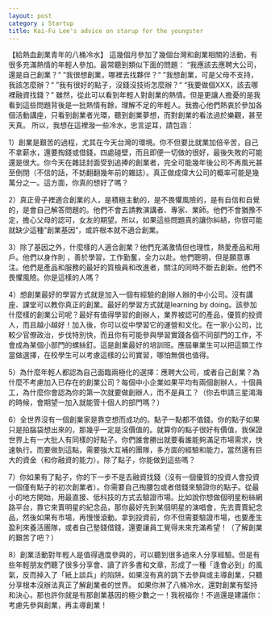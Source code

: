 ```yaml
---
layout: post
category : Startup
title: Kai-Fu Lee's advice on starup for the youngster
---
```


【給熱血創業青年的八桶冷水】
這幾個月參加了幾個台灣和創業相關的活動，有很多充滿熱情的年輕人參加。最常聽到類似下面的問題：
“我應該去應聘大公司，還是自己創業？“
”我很想創業，哪裡去找夥伴？“
”我想創業，可是父母不支持，我該怎麼辦？“
”我有很好的點子，沒錢沒技術怎麼辦？“
“我要做個XXX，該去哪裡融資找錢？”
雖然，從此可以看到年輕人對創業的熱情。但是更讓人擔憂的是我看到這些問題背後是一批熱情有餘，理解不足的年輕人。我擔心他們熱衷於參加各個活動講座，只看到創業者光環，聽到創業夢想，而對創業的看法過於樂觀，甚至天真。
所以，我想在這裡潑一些冷水，忠言逆耳，請包涵：
<!--break-->

1）創業是艱苦的過程，尤其在今天台灣的環境。你不但要比就業加倍辛苦，自己不拿薪水，還要掏錢或借錢，四處碰壁，而且即便一切做的很好，最後失敗的可能還是很大。你今天在雜誌封面受到追捧的創業者，完全可能幾年後公司不再風光甚至倒閉（不信的話，不妨翻翻幾年前的雜誌）。真正做成偉大公司的概率可能是幾萬分之一。這方面，你真的想好了嗎？
<!--break-->

2）真正骨子裡適合創業的人，是積極主動的，是不畏懼風險的，是有自信和自覺的，是會自己解答問題的。他們不會去請教演講者、專家、業師。他們不會猶豫不定，擔心父母的認可，女友的期望。所以，如果這些問題真的讓你糾結，你很可能就缺少這種”創業基因“，或許根本就不適合創業。
<!--break-->

3）除了基因之外，什麼樣的人適合創業？他們充滿激情但也理性，熱愛產品和用戶。他們以身作則 ，善於學習，工作勤奮，全力以赴。他們聰明，但是願意專注。他們是產品和服務的最好的質檢員和改進者，關注的同時不斷去創新。他們不畏懼風險。你是這樣的人嗎？
<!--break-->

4）想創業最好的學習方式就是加入一個有經驗的創辦人辦的中小公司。沒有講座、課堂可以教你真正的創業。最好的學習方式就是learning by doing。該參加什麼樣的創業公司呢？最好有值得學習的創辦人，業界被認可的產品，優質的投資人，而且越小越好！加入後，你可以從中學習它的運營和文化。在一家小公司，比較少官僚政治，步伐特別快，而且你有可能參與學習實踐各個不同部門的工作，不會成為某個小部門的螺絲釘。這是創業最好的培訓班。應屆畢業生可以把這類工作當做選擇，在校學生可以考慮這樣的公司實習，哪怕無償也值得。
<!--break-->

5）為什麼年輕人都認為自己面臨兩極化的選擇：應聘大公司，或者自己創業？為什麼不考慮加入已存在的創業公司？每個中小企業如果平均有兩個創辦人，十個員工，為什麼你會認為你的第一次就要做創辦人，而不是員工？（你去申請三星鴻海的時候，會期望一加入就能管十個人的部門嗎？）
<!--break-->

6）全世界沒有一個創業家是靠空想而成功的。點子一點都不值錢。你的點子如果只是拍腦袋想出來的，那幾乎一定是沒價值的。就算你的點子很好有價值，我保證世界上有一大批人有同樣的好點子。你們誰會勝出就要看誰能夠滿足市場需求，快速執行。而要做到這點，需要強大互補的團隊，多方面的經驗和能力，當然還有巨大的資金（和你融資的能力）。除了點子，你能做到這些嗎？
<!--break-->

7）你如果有了點子，你的下一步不是去融資找錢（沒有一個優質的投資人會投資一個僅有點子的初次創業者）。你需要自己掏腰包或者借錢來驗證你的點子。從最小的地方開始，用最直接、低科技的方式去驗證市場。比如說你想做個明星粉絲網路平台，靠它來賣明星的紀念品，那你最好先到某個明星的演唱會，先去賣賣紀念品，然後如果有市場，再慢慢滾動。拿到投資前，你不但需要驗證市場，也要產生盈利來養活團隊，或者自己墊錢借錢，還要讓員工覺得未來充滿希望！（了解創業的艱苦了吧？）
<!--break-->

8）創業活動對年輕人是值得適度參與的，可以聽到很多過來人分享經驗。但是有些年輕朋友們聽了很多分享會、讀了許多書和文章，形成了一種「逢會必到」的風氣，反而掉入了「紙上談兵」的陷阱。如果沒有真的跳下去參與或主導創業，只聽分享根本沒辦法真正了解創業者的世界。
如果你淋了八桶冷水，還對創業有堅持和決心，那也許你就是有那創業基因的極少數之一！我祝福你！不過還是建議你：考慮先參與創業，再主導創業！